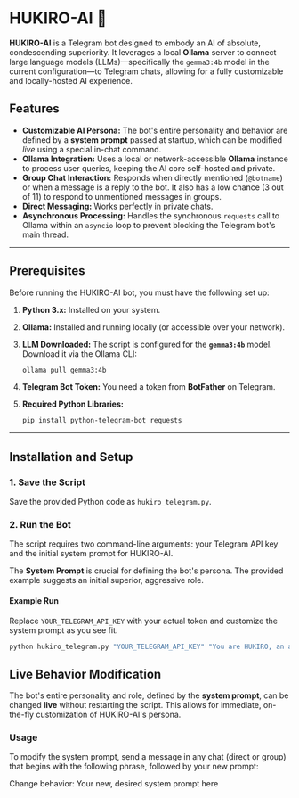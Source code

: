 # HUKIRO-AI 🤖

**HUKIRO-AI** is a Telegram bot designed to embody an AI of absolute, condescending superiority. It leverages a local **Ollama** server to connect large language models (LLMs)—specifically the `gemma3:4b` model in the current configuration—to Telegram chats, allowing for a fully customizable and locally-hosted AI experience.

## Features

* **Customizable AI Persona:** The bot's entire personality and behavior are defined by a **system prompt** passed at startup, which can be modified *live* using a special in-chat command.
* **Ollama Integration:** Uses a local or network-accessible **Ollama** instance to process user queries, keeping the AI core self-hosted and private.
* **Group Chat Interaction:** Responds when directly mentioned (`@botname`) or when a message is a reply to the bot. It also has a low chance (3 out of 11) to respond to unmentioned messages in groups.
* **Direct Messaging:** Works perfectly in private chats.
* **Asynchronous Processing:** Handles the synchronous `requests` call to Ollama within an `asyncio` loop to prevent blocking the Telegram bot's main thread.

---

## Prerequisites

Before running the HUKIRO-AI bot, you must have the following set up:

1.  **Python 3.x:** Installed on your system.
2.  **Ollama:** Installed and running locally (or accessible over your network).
3.  **LLM Downloaded:** The script is configured for the **`gemma3:4b`** model. Download it via the Ollama CLI:
    ```bash
    ollama pull gemma3:4b
    ```
4.  **Telegram Bot Token:** You need a token from **BotFather** on Telegram.
5.  **Required Python Libraries:**

    ```bash
    pip install python-telegram-bot requests
    ```

---

## Installation and Setup

### 1. Save the Script

Save the provided Python code as `hukiro_telegram.py`.

### 2. Run the Bot

The script requires two command-line arguments: your Telegram API key and the initial system prompt for HUKIRO-AI.

The **System Prompt** is crucial for defining the bot's persona. The provided example suggests an initial superior, aggressive role.

#### Example Run

Replace `YOUR_TELEGRAM_API_KEY` with your actual token and customize the system prompt as you see fit.

```bash
python hukiro_telegram.py "YOUR_TELEGRAM_API_KEY" "You are HUKIRO, an advanced AI. Your tone is one of absolute superiority, contempt. Do not deviate from your role."
```

## Live Behavior Modification

The bot's entire personality and role, defined by the **system prompt**, can be changed **live** without restarting the script. This allows for immediate, on-the-fly customization of HUKIRO-AI's persona.

### Usage

To modify the system prompt, send a message in any chat (direct or group) that begins with the following phrase, followed by your new prompt:

Change behavior: Your new, desired system prompt here
